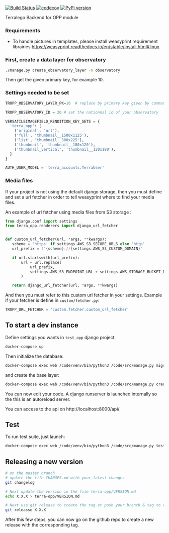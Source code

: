 [![Build Status](https://travis-ci.org/Terralego/terra-opp.svg?branch=master)](https://travis-ci.org/Terralego/terra-opp)
[![codecov](https://codecov.io/gh/Terralego/terra-opp/branch/master/graph/badge.svg)](https://codecov.io/gh/Terralego/terra-opp)
[![PyPi version](https://pypip.in/v/terra-opp/badge.png)](https://pypi.org/project/terra-opp/)

Terralego Backend for OPP module

### Requirements

* To handle pictures in templates, please install weasyprint requirement librairies
https://weasyprint.readthedocs.io/en/stable/install.html#linux

### First, create a data layer for observatory

```bash
./manage.py create_observatory_layer -n observatory
```

Then get the given primary key, for example 10.

### Settings needed to be set

```python
TROPP_OBSERVATORY_LAYER_PK=10  # replace by primary key given by command

TROPP_OBSERVATORY_ID = 20 # set the nationnal id of your observatory

VERSATILEIMAGEFIELD_RENDITION_KEY_SETS = {
  'terra_opp': [
    ('original', 'url'),
    ('full', 'thumbnail__1500x1125'),
    ('list', 'thumbnail__300x225'),
    ('thumbnail', 'thumbnail__180x120'),
    ('thumbnail_vertical', 'thumbnail__120x180'),
  ]
}

AUTH_USER_MODEL = 'terra_accounts.TerraUser'
```

### Media files

If your project is not using the default django storage, then you must define and set a url fetcher in order to tell weasyprint where to find your media files.

An example of url fetcher using media files from S3 storage :

 ```python
from django.conf import settings
from terra_opp.renderers import django_url_fetcher


def custom_url_fetcher(url, *args, **kwargs):
    scheme = 'https' if settings.AWS_S3_SECURE_URLS else 'http'
    url_prefix = f"{scheme}://{settings.AWS_S3_CUSTOM_DOMAIN}"

    if url.startswith(url_prefix):
        url = url.replace(
            url_prefix,
            settings.AWS_S3_ENDPOINT_URL + settings.AWS_STORAGE_BUCKET_NAME
        )

    return django_url_fetcher(url, *args, **kwargs)
```

And then you must refer to this custom url fetcher in your settings. Example if your fetcher is define in `custom/fetcher.py`:
```python
TROPP_URL_FETCHER = 'custom.fetcher.custom_url_fetcher'
```

## To start a dev instance

Define settings you wants in `test_opp` django project.

```sh
docker-compose up
```

Then initialize the database:

```sh
docker-compose exec web /code/venv/bin/python3 /code/src/manage.py migrate
```

and create the base layer:

```sh
docker-compose exec web /code/venv/bin/python3 /code/src/manage.py create_observatory_layer -n observatory
```

You can now edit your code. A django runserver is launched internally so the
this is an autoreload server.

You can access to the api on http://localhost:8000/api/

## Test

To run test suite, just launch:

```sh
docker-compose exec web /code/venv/bin/python3 /code/src/manage.py test
```

## Releasing a new version

```sh
# on the master branch
# update the file CHANGES.md with your latest changes
git changelog

# Next update the version in the file terra-opp/VERSION.md
echo X.X.X > terra-opp/VERSION.md

# Next use git release to create the tag et push your branch & tag to origin
git releasse X.X.X
```

After this few steps, you can now go on the github repo to create a new release with the corresponding tag.
